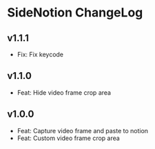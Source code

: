 # SideNotion ChangeLog

## v1.1.1

- Fix: Fix keycode

## v1.1.0

- Feat: Hide video frame crop area

## v1.0.0

- Feat: Capture video frame and paste to notion
- Feat: Custom video frame crop area
